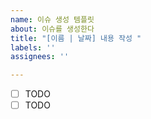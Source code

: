 ```yaml
---
name: 이슈 생성 템플릿
about: 이슈를 생성한다
title: "[이름 | 날짜] 내용 작성 "
labels: ''
assignees: ''

---
```


- [ ] TODO
- [ ] TODO
